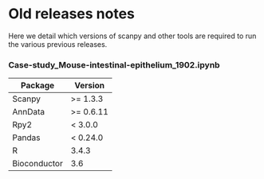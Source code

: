 # Old releases notes

Here we detail which versions of scanpy and other tools are required to run the various previous releases.

### Case-study_Mouse-intestinal-epithelium_1902.ipynb

| Package      | Version   |
|--------------|-----------|
|  Scanpy      |  >= 1.3.3 |
| AnnData      | >= 0.6.11 |
| Rpy2         | < 3.0.0   |
| Pandas       | < 0.24.0  |
| R            | 3.4.3     |
| Bioconductor | 3.6       |


